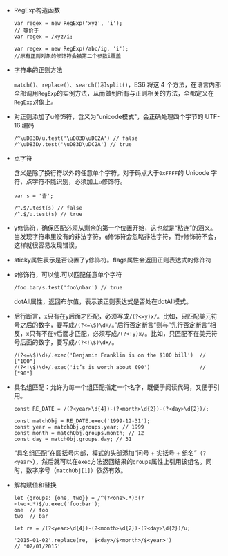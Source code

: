 - RegExp构造函数

  ```
  var regex = new RegExp('xyz', 'i');
  // 等价于
  var regex = /xyz/i;
  
  var regex = new RegExp(/abc/ig, 'i');
  //原有正则对象的修饰符会被第二个参数i覆盖
  ```

- 字符串的正则方法

  `match()`、`replace()`、`search()`和`split()`，ES6 将这 4 个方法，在语言内部全部调用`RegExp`的实例方法，从而做到所有与正则相关的方法，全都定义在`RegExp`对象上。

- 对正则添加了u修饰符，含义为"unicode模式"，会正确处理四个字节的 UTF-16 编码

  ```
  /^\uD83D/u.test('\uD83D\uDC2A') // false
  /^\uD83D/.test('\uD83D\uDC2A') // true
  ```

- 点字符

  含义是除了换行符以外的任意单个字符。对于码点大于`0xFFFF`的 Unicode 字符，点字符不能识别，必须加上`u`修饰符。

  ```
  var s = '𠮷';
  
  /^.$/.test(s) // false
  /^.$/u.test(s) // true
  ```

- y修饰符，确保匹配必须从剩余的第一个位置开始，这也就是“粘连”的涵义。当发现字符串里没有的非法字符，`g`修饰符会忽略非法字符，而`y`修饰符不会，这样就很容易发现错误。

- sticky属性表示是否设置了y修饰符。flags属性会返回正则表达式的修饰符

- s修饰符，可以使.可以匹配任意单个字符

  ```
  /foo.bar/s.test('foo\nbar') // true
  ```

  dotAll属性，返回布尔值，表示该正则表达式是否处在dotAll模式。

- 后行断言，`x`只有在`y`后面才匹配，必须写成`/(?<=y)x/`。比如，只匹配美元符号之后的数字，要写成`/(?<=\$)\d+/`。”后行否定断言“则与”先行否定断言“相反，`x`只有不在`y`后面才匹配，必须写成`/(?<!y)x/`。比如，只匹配不在美元符号后面的数字，要写成`/(?<!\$)\d+/`。

  ```
  /(?<=\$)\d+/.exec('Benjamin Franklin is on the $100 bill')  // ["100"]
  /(?<!\$)\d+/.exec('it’s is worth about €90')                // ["90"]
  ```

- 具名组匹配：允许为每一个组匹配指定一个名字，既便于阅读代码，又便于引用。

  ```
  const RE_DATE = /(?<year>\d{4})-(?<month>\d{2})-(?<day>\d{2})/;
  
  const matchObj = RE_DATE.exec('1999-12-31');
  const year = matchObj.groups.year; // 1999
  const month = matchObj.groups.month; // 12
  const day = matchObj.groups.day; // 31
  ```

  “具名组匹配”在圆括号内部，模式的头部添加“问号 + 尖括号 + 组名”（`?<year>`），然后就可以在`exec`方法返回结果的`groups`属性上引用该组名。同时，数字序号（`matchObj[1]`）依然有效。

- 解构赋值和替换

  ```
  let {groups: {one, two}} = /^(?<one>.*):(?<two>.*)$/u.exec('foo:bar');
  one  // foo
  two  // bar
  ```

  ```
  let re = /(?<year>\d{4})-(?<month>\d{2})-(?<day>\d{2})/u;
  
  '2015-01-02'.replace(re, '$<day>/$<month>/$<year>')
  // '02/01/2015'
  ```
